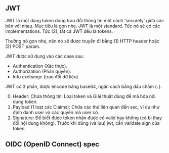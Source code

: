 ## JWT

JWT là một dạng token dùng trao đổi thông tin một cách 'securely' giữa các bên với nhau. Mục tiêu là gọn nhẹ. JWT là một standard. Tức nó sẽ có các implementations. Tức (2), tất cả JWT đều là tokens.

Thường nó gọn nhẹ, nên nó sẽ được truyền đi bằng (1) HTTP header hoặc (2) POST param.

JWT được sử dụng vào các case sau:

- Authentication (Xác thực).
- Authorization (Phân quyền).
- Info exchange (trao đổi dữ liệu).

JWT có 3 phần, được encode bằng base64, ngăn cách bằng dấu chấm (`.`).

0. Header: Chứa thông tin: Loại token và Giải thuật dùng để mã hóa nội dung token.
0. Payload (1 loạt các Claims): Chứa các thứ liên quan đến sec, ví dụ như định danh user và các quyền mà user có.
0. Signature: Để biết được token nhận được có valid hay không (có bị thay đổi nội dung không). Trước khi dùng (và lưu) jwt, cần validate sign của token.

## OIDC (OpenID Connect) spec